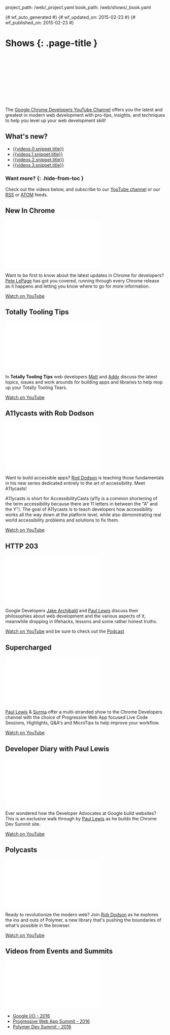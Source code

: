 project_path: /web/_project.yaml
book_path: /web/shows/_book.yaml

{# wf_auto_generated #}
{# wf_updated_on: 2015-02-23 #}
{# wf_published_on: 2015-02-23 #}

# Shows {: .page-title }

<div class="video-wrapper">
  <iframe class="devsite-embedded-youtube-video" data-video-id="rvvpW5kmpvE"
          data-autohide="1" data-showinfo="0" frameborder="0" allowfullscreen>
  </iframe>
</div>

The [Google Chrome Developers YouTube Channel](https://www.youtube.com/user/ChromeDevelopers/)
offers you the latest and greatest in modern web development with pro-tips,
insights, and techniques to help you level up your web development skill!

<div class="clearfix"></div>

## What's new?

* [{{videos.0.snippet.title}}](//www.youtube.com/watch?v={{videos.0.snippet.resourceId.videoId}})
* [{{videos.1.snippet.title}}](//www.youtube.com/watch?v={{videos.1.snippet.resourceId.videoId}})
* [{{videos.2.snippet.title}}](//www.youtube.com/watch?v={{videos.2.snippet.resourceId.videoId}})
* [{{videos.3.snippet.title}}](//www.youtube.com/watch?v={{videos.3.snippet.resourceId.videoId}})


### Want more? {: .hide-from-toc }
<div class="attempt-right">
  <div class="g-ytsubscribe" data-channel="ChromeDevelopers" data-layout="full" data-count="default"></div>
</div>

Check out the videos below, and subscribe to our
[YouTube channel](https://www.youtube.com/user/ChromeDevelopers)
or our [RSS](/web/shows/rss.xml) or [ATOM](/web/shows/atom.xml) feeds.



<div class="clearfix"></div>

## New In Chrome
<div class="video-wrapper">
  <iframe class="devsite-embedded-youtube-video"
          src="//www.youtube.com/embed/videoseries?list=PLNYkxOF6rcIDfz8XEA3loxY32tYh7CI3m" 
          data-autohide="1" data-showinfo="0" frameborder="0" allowfullscreen>
  </iframe>  
</div>

Want to be first to know about the latest updates in Chrome for developers?
[Pete LePage](/web/resources/contributors#petelepage) has got you covered,
running through every Chrome release as it happens and letting you know where
to go for more information.

[Watch on YouTube](//www.youtube.com/embed/videoseries?list=PLNYkxOF6rcIDfz8XEA3loxY32tYh7CI3m)

<div class="clearfix"></div>

## Totally Tooling Tips
<div class="video-wrapper">
  <iframe class="devsite-embedded-youtube-video"
          src="//www.youtube.com/embed/videoseries?list=PLNYkxOF6rcIB3ci6nwNyLYNU6RDOU3YyL" 
          data-autohide="1" data-showinfo="0" frameborder="0" allowfullscreen>
  </iframe>  
</div>

In **Totally Tooling Tips** web developers
[Matt](/web/resources/contributors#mattgaunt) and
[Addy](/web/resources/contributors#addyosmani) discuss the latest topics,
issues and work arounds for building apps and libraries to help mop up your
Totally Tooling Tears.

[Watch on YouTube](//www.youtube.com/embed/videoseries?list=PLNYkxOF6rcIB3ci6nwNyLYNU6RDOU3YyL)


<div class="clearfix"></div>

## A11ycasts with Rob Dodson
<div class="video-wrapper">
  <iframe class="devsite-embedded-youtube-video"
          src="//www.youtube.com/embed/videoseries?list=PLNYkxOF6rcICWx0C9LVWWVqvHlYJyqw7g" 
          data-autohide="1" data-showinfo="0" frameborder="0" allowfullscreen>
  </iframe>  
</div>

Want to build accessible apps? [Rod Dodson](/web/resources/contributors#robdodson)
is teaching those fundamentals in his new series dedicated entirely to the art
of accessibility. Meet A11ycasts! 

A11ycasts is short for AccessibilityCasts (a11y is a common shortening of the
term accessibility because there are 11 letters in between the "A" and the Y").
The goal of A11ycasts is to teach developers how accessibility works all the
way down at the platform level, while also demonstrating real world
accessibility problems and solutions to fix them.

[Watch on YouTube](//www.youtube.com/embed/videoseries?list=PLNYkxOF6rcICWx0C9LVWWVqvHlYJyqw7g)


<div class="clearfix"></div>

## HTTP 203
<div class="video-wrapper">
  <iframe class="devsite-embedded-youtube-video"
          src="//www.youtube.com/embed/videoseries?list=PLNYkxOF6rcIAKIQFsNbV0JDws_G_bnNo9" 
          data-autohide="1" data-showinfo="0" frameborder="0" allowfullscreen>
  </iframe>  
</div>

Google Developers [Jake Archibald](/web/resources/contributors#jakearchibald)
and [Paul Lewis](/web/resources/contributors#paullewis) discuss their
philosophies about web development and the various aspects of it, meanwhile
dropping in lifehacks, lessons and some rather honest truths.

[Watch on YouTube](//www.youtube.com/embed/videoseries?list=PLNYkxOF6rcIAKIQFsNbV0JDws_G_bnNo9)
and be sure to check out the [Podcast](/web/shows/http203/podcast/)

<div class="clearfix"></div>

## Supercharged
<div class="video-wrapper">
  <iframe class="devsite-embedded-youtube-video"
          src="//www.youtube.com/embed/videoseries?list=PLNYkxOF6rcIBz9ACEQRmO9Lw8PW7vn0lr" 
          data-autohide="1" data-showinfo="0" frameborder="0" allowfullscreen>
  </iframe>  
</div>

[Paul Lewis](/web/resources/contributors#paullewis) &
[Surma](/web/resources/contributors#surma) offer a multi-stranded show to
the Chrome Developers channel with the choice of Progressive Web App focused
Live Code Sessions, Highlights, Q&A's and MicroTips to help improve your
workflow.

[Watch on YouTube](//www.youtube.com/embed/videoseries?list=PLNYkxOF6rcIBz9ACEQRmO9Lw8PW7vn0lr)


<div class="clearfix"></div>

## Developer Diary with Paul Lewis
<div class="video-wrapper">
  <iframe class="devsite-embedded-youtube-video"
          src="//www.youtube.com/embed/videoseries?list=PLNYkxOF6rcIBykcJ7bvTpqU7vt-oey72J" 
          data-autohide="1" data-showinfo="0" frameborder="0" allowfullscreen>
  </iframe>  
</div>

Ever wondered how the Developer Advocates at Google build websites? This is
an exclusive walk through by [Paul Lewis](/web/resources/contributors#paullewis)
as he builds the Chrome Dev Summit site. 

[Watch on YouTube](//www.youtube.com/embed/videoseries?list=PLNYkxOF6rcIBykcJ7bvTpqU7vt-oey72J)


<div class="clearfix"></div>

## Polycasts
<div class="video-wrapper">
  <iframe class="devsite-embedded-youtube-video"
          src="//www.youtube.com/embed/videoseries?list=PLNYkxOF6rcIDdS7HWIC_BYRunV6MHs5xo" 
          data-autohide="1" data-showinfo="0" frameborder="0" allowfullscreen>
  </iframe>  
</div>

Ready to revolutionize the modern web? Join
[Rob Dodson](/web/resources/contributors#robdodson) as he explores the ins
and outs of Polymer, a new library that's pushing the boundaries of what's
possible in the browser.

[Watch on YouTube](//www.youtube.com/embed/videoseries?list=PLNYkxOF6rcIDdS7HWIC_BYRunV6MHs5xo)


<div class="clearfix"></div>

## Videos from Events and Summits

<div class="video-wrapper">
  <iframe class="devsite-embedded-youtube-video"
          src="//www.youtube.com/embed/videoseries?list=PLNYkxOF6rcIDz1TzmmMRBC-kd8zPRTQIP" 
          data-autohide="1" data-showinfo="0" frameborder="0" allowfullscreen>
  </iframe>  
</div>

* [Google I/O - 2016](https://www.youtube.com/playlist?list=PLNYkxOF6rcIDz1TzmmMRBC-kd8zPRTQIP)
* [Progressive Web App Summit - 2016](https://www.youtube.com/playlist?list=PLNYkxOF6rcIAWWNR_Q6eLPhsyx6VvYjVb)
* [Polymer Dev Summit - 2016](https://www.youtube.com/playlist?list=PLNYkxOF6rcICc687SxHQRuo9TVNOJelSZ)

<div class="clearfix"></div>

<script async defer src="https://apis.google.com/js/platform.js"></script>
<link rel="alternate" type="application/rss+xml" title="Web Shows from Google Developers (RSS)" href="/web/shows/rss.xml">
<link rel="alternate" type="application/atom+xml" title="Web Shows from Google Developers (ATOM)" href="/web/shows/atom.xml">
